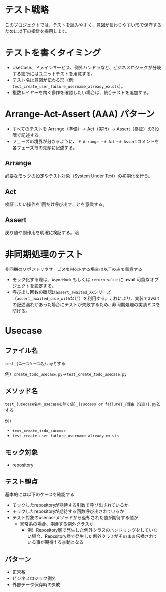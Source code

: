 # テスト戦略

このプロジェクトでは、テストを読みやすく、意図が伝わりやすい形で保守するために以下の指針を採用します。

# テストを書くタイミング
- UseCase、ドメインサービス、例外ハンドラなど、ビジネスロジックが分岐する箇所にはユニットテストを用意する。
- テスト名は意図が伝わる形（例: `test_create_user_failure_username_already_exists`）。
- 複数レイヤーを跨ぐ動作を確認したい場合は、統合テストを追加する。

# Arrange-Act-Assert (AAA) パターン
- すべてのテストを Arrange（準備）→ Act（実行）→ Assert（検証）の3段階で記述する。
- フェーズの境界が分かるように、 `# Arrange` ・`# Act`・`# Assert`コメントを各フェーズ毎の先頭に記述する。

## Arrange
必要なモックの設定やテスト対象（System Under Test）の初期化を行う。

## Act
検証したい操作を1回だけ呼び出すことを意識する。

## Assert
戻り値や副作用を明確に検証する。暗

# 非同期処理のテスト
非同期のリポジトリやサービスをMockする場合は以下の点を留意する
- モック化する際は、`AsyncMock` もしくは `return_value` に await 可能なオブジェクトを設定する。
- 呼び出し回数の確認は`assert_awaited_XX`シリーズ（`assert_awaited_once_with`など）を利用する。これにより、実装でawaitの記述漏れがあった場合にテストが失敗するため、非同期処理の実装ミスを防げる。

# Usecase

## ファイル名
`test_{ユースケース名}.py`とする

例）`create_todo_usecase.py`→`test_create_todo_usecase.py`


## メソッド名
`test_{usecase名の_usecaseを除く値}_{success or failure}_{理由（任意）}.py`とする

例）
- `test_create_todo_success`
- `test_create_user_failure_username_already_exists`

## モック対象
- repository

## テスト観点
基本的には以下のケースを確認する
- モックしたrepositoryが期待する引数で呼び出されているか
- モックしたrepositoryが期待する回数呼び出されているか
- テスト対象のusecaseメソッドから返却された値が期待する値か
  - 異常系の場合、期待する例外クラスか
    - 例）Repository層で発生した例外クラスのハンドリングをしていない場合、Repository層で発生した例外クラスがそのまま伝播されている事が期待する挙動となる

## パターン
- 正常系
- ビジネスロジック例外
- 外部データ保存時の失敗


